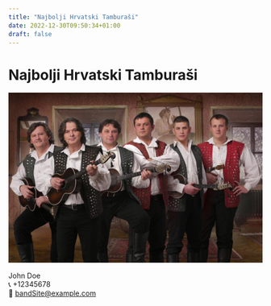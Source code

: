 ```yaml
---
title: "Najbolji Hrvatski Tamburaši"
date: 2022-12-30T09:50:34+01:00
draft: false
---
```


# Najbolji Hrvatski Tamburaši

![slika](cover.jpg)

John Doe  
:telephone_receiver: +12345678  
:email: bandSite@example.com

